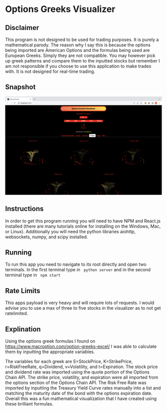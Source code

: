 # Options Greeks Visualizer

## Disclaimer
This program is not designed to be used for trading purposes. It is purely a mathematical parody. The reason why I say this is because the options being imported are American Options and the formulas being used are European Greeks. Simply they are not compatible. You may however pick up greek patterns and compare them to the inputted stocks but remember I am not responsible if you choose to use this application to make trades with. It is not designed for real-time trading.

## Snapshot
![alt](https://github.com/marscolony2040/OpGreeks/blob/main/images/runner.png)

## Instructions
In order to get this program running you will need to have NPM and React.js installed (there are many tutorials online for installing on the Windows, Mac, or Linux). Additionally you will need the python libraries aiohttp, websockets, numpy, and scipy installed.

## Running
To run this app you need to navigate to its root directly and open two terminals. In the first terminal type in ``` python server``` and in the second terminal type in ``` npm start```

## Rate Limits
This apps payload is very heavy and will require lots of requests. I would advise you to use a max of three to five stocks in the visualizer as to not get ratelimited.

## Explination
Using the options greek formulas I found on https://www.macroption.com/option-greeks-excel/ I was able to calculate them by inputting the appropriate variables. 

The variables for each greek are S=StockPrice, K=StrikePrice, r=RiskFreeRate, q=Dividend, v=Volatility, and t=Expiration. The stock price and dividend rate was imported using the quote portion of the Options Chain API. The strike price, volatility, and expiration were all imported from the options section of the Options Chain API. The Risk Free Rate was imported by inputting the Treasury Yield Curve rates manually into a list and matching the maturity date of the bond with the options expiration date. Overall this was a fun mathematical visualization that I have created using these brilliant formulas.


